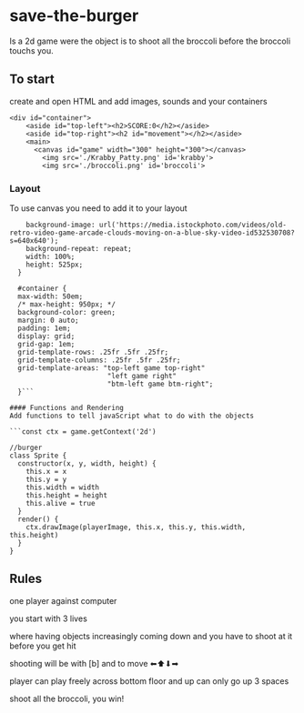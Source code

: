 # save-the-burger
Is a 2d game were the object is to shoot all the broccoli before the broccoli touchs you.


## To start
create and open HTML and add images, sounds and your containers

```
<div id="container">
    <aside id="top-left"><h2>SCORE:0</h2></aside>
    <aside id="top-right"><h2 id="movement"></h2></aside>
    <main>
      <canvas id="game" width="300" height="300"></canvas>
        <img src='./Krabby_Patty.png' id='krabby'>
        <img src='./broccoli.png' id='broccoli'>
```

### Layout
To use canvas you need to add it to your layout
```canvas {
    background-image: url('https://media.istockphoto.com/videos/old-retro-video-game-arcade-clouds-moving-on-a-blue-sky-video-id532530708?s=640x640');
    background-repeat: repeat;
    width: 100%;
    height: 525px;
  }   

  #container {
  max-width: 50em;
  /* max-height: 950px; */
  background-color: green;
  margin: 0 auto;
  padding: 1em;
  display: grid;
  grid-gap: 1em;
  grid-template-rows: .25fr .5fr .25fr;   
  grid-template-columns: .25fr .5fr .25fr;
  grid-template-areas: "top-left game top-right"
                        "left game right"
                        "btm-left game btm-right";
  }```

#### Functions and Rendering
Add functions to tell javaScript what to do with the objects

```const ctx = game.getContext('2d')

//burger
class Sprite {
  constructor(x, y, width, height) {
    this.x = x
    this.y = y
    this.width = width
    this.height = height
    this.alive = true
  }
  render() {
    ctx.drawImage(playerImage, this.x, this.y, this.width, this.height)
  }
}
```

## Rules

one player against computer

you start with 3 lives 

where having objects increasingly coming down and you have to shoot at it before you get hit

shooting will be with [b] and to move ⬅⬆⬇➡

player can play freely across bottom floor and up can only go up 3 spaces 

shoot all the broccoli, you win!

